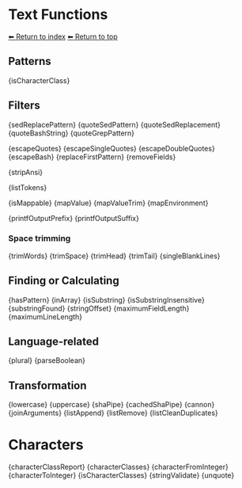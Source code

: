# Text Functions

[⬅ Return to index](index.md)
[⬅ Return to top](../index.md)

## Patterns

{isCharacterClass}

## Filters

{sedReplacePattern}
{quoteSedPattern}
{quoteSedReplacement}
{quoteBashString}
{quoteGrepPattern}

{escapeQuotes}
{escapeSingleQuotes}
{escapeDoubleQuotes}
{escapeBash}
{replaceFirstPattern}
{removeFields}

{stripAnsi}

{listTokens}

{isMappable}
{mapValue}
{mapValueTrim}
{mapEnvironment}

{printfOutputPrefix}
{printfOutputSuffix}

### Space trimming

{trimWords}
{trimSpace}
{trimHead}
{trimTail}
{singleBlankLines}

## Finding or Calculating

{hasPattern} 
{inArray}
{isSubstring}
{isSubstringInsensitive}
{substringFound}
{stringOffset}
{maximumFieldLength}
{maximumLineLength}

## Language-related

{plural}
{parseBoolean}

## Transformation

{lowercase}
{uppercase}
{shaPipe}
{cachedShaPipe}
{cannon}
{joinArguments}
{listAppend}
{listRemove}
{listCleanDuplicates}

# Characters

{characterClassReport}
{characterClasses}
{characterFromInteger}
{characterToInteger}
{isCharacterClasses}
{stringValidate}
{unquote}
